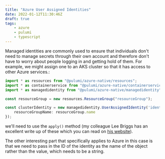 ```yaml
---
title: "Azure User Assigned Identities"
date: 2022-01-12T11:30:46Z
draft: true
tags:
    - azure
    - pulumi
    - typescript
---
```


Managed identities are commonly used to ensure that individuals don't need to manage secrets through their own account and therefore don't have to worry about people logging in and getting hold of them. For example, we might assign one to an AKS cluster so that it has access to other Azure services.:

```typescript
import * as resources from "@pulumi/azure-native/resources";
import * as containerservice from "@pulumi/azure-native/containerservice";
import * as managedidentity from "@pulumi/azure-native/managedidentity";

const resourceGroup = new resources.ResourceGroup("resourceGroup");

const clusterIdentity = new managedidentity.UserAssignedIdentity('identity', {
    resourceGroupName: resourceGroup.name
});
```


we'll need to use the `apply()` method (my colleague Lee Briggs has an excellent write up of these which you can read on [his website](https://www.leebriggs.co.uk/blog/2021/05/09/pulumi-apply.html)). 

The other interesting part that specifically applies to Azure in this case is that we need to pass in the ID of the identity as the name of the object rather than the value, which needs to be a string. 